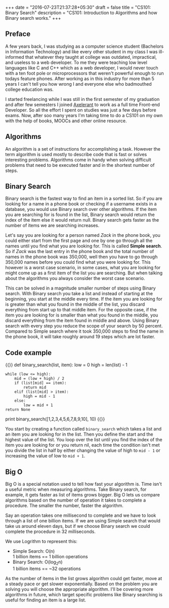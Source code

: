 +++
date = "2016-07-23T21:37:28+05:30"
draft = false
title = "CS101: Binary Search"
description = "CS101: Introduction to Algorithms and how Binary search works."
+++

## Preface
A few years back, I was studying as a computer science student (Bachelors in Information Technology) and like every other student in my class I was ill-informed that whatever they taught at college was outdated, impractical, and useless to a web developer. To me they were teaching low level languages like C and C++ which as a web developer, I would never touch with a ten foot pole or microprocessors that weren't powerful enough to run todays feature phones. After working as in this industry for more than 5 years I can't tell you how wrong I and everyone else who badmouthed college education was.

I started freelancing while I was still in the first semester of my graduation and after few semesters I joined [Axelerant](https://www.axelerant.com) to work as a full time Front-end Developer. So all the effort I spent on studies was just a few days before exams. Now, after soo many years I'm taking time to do a CS101 on my own with the help of books, MOOCs and other online resource.

## Algorithms
An algorithm is a set of instructions for accomplishing a task. However the term algorithm is used mostly to describe code that is fast or solves interesting problems. Algorithms come in handy when solving difficult problems that need to be executed faster and in the shortest number of steps.

## Binary Search
Binary search is the fastest way to find an item in a sorted list. So if you are looking for a name in a phone book or checking if a username exists in a database, you would use Binary search over other algorithms. If the item you are searching for is found in the list, Binary search would return the index of the item else it would return null. Binary search gets faster as the number of items we are searching increases.

Let's say you are looking for a person named _Zack_ in the phone book, you could either start from the first page and one by one go through all the names until you find what you are looking for. This is called __Simple search__. So if _Zack_ was the last entry in the phone book and the total number of names in the phone book was 350,000, well then you have to go through 350,000 names before you could find what you were looking for. This however is a worst case scenario, in some cases, what you are looking for might come up as a first item of the list you are searching. But when talking about the algorithms you always consider the worst case scenario.

This can be solved in a magnitude smaller number of steps using Binary search. With Binary search you take a list and instead of starting at the beginning, you start at the middle every time. If the item you are looking for is greater than what you found in the middle of the list, you discard everything from start up to that middle item. For the opposite case, if the item you are looking for is smaller than what you found in the middle, you discard everything from the item found in middle and above. Using Binary search with every step you reduce the scope of your search by 50 percent. Compared to Simple search where it took 350,000 steps to find the name in the phone book, it will take roughly around 19 steps which are lot faster.

## Code example
{{<highlight python>}}
def binary_search(list, item):
    low = 0
    high = len(list) - 1

    while (low <= high):
        mid = (low + high) / 2
        if (list[mid] == item):
            return mid
        elif (list[mid] > item):
            high = mid - 1
        else:
            low = mid + 1
    return None

print binary_search([1,2,3,4,5,6,7,8,9,10], 10)
{{</highlight>}}

You start by creating a function called `binary_search` which takes a list and an item you are looking for in the list. Then you define the start and the highest value of the list. You loop over the list until you find the index of the item you are looking for or you return nil, each time the condition isn't met you divide the list in half by either changing the value of high to `mid - 1` or increasing the value of low to `mid + 1`.

## Big O
Big O is a special notation used to tell how fast your algorithm is. Time isn't a useful metric when measuring algorithms. Take Binary search, for example, it gets faster as list of items grows bigger. Big O lets us compare algorithms based on the number of operation it takes to complete a procedure. The smaller the number, faster the algorithm.

Say an operation takes one millisecond to complete and we have to look through a list of one billion items. If we are using Simple search that would take us around eleven days, but if we choose Binary search we could complete the procedure in 32 milliseconds. 

We use Logrithm to represent this:

- Simple Search: O(n)  
  1 billion items == 1 billion operations
- Binary Search: O(log<sub>2</sub>n)  
  1 billion items == ~32 operations

As the number of items in the list grows algorithm could get faster, move at a steady pace or get slower exponentially. Based on the problem you are solving you will choose the appropriate algorithm. I'll be covering more algorithms in future, which target specific problems like Binary searching is useful for finding an item is a large list.
